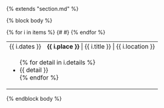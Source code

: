 {% extends "section.md" %}

{% block body %}
<table class="table table-hover">
{% for i in items %}
<tr>
  <td class='col-md-3'>{{ i.dates }}</td>
  <td><strong>{{ i.place }}</strong> | {{ i.title }} | {{ i.location }}</td>
</tr>
<tr>
{#
<td colspan="100%">
<ul>
{% for detail in i.details %}
<li markdown="1">
{{ detail }}
</li>
{% endfor %}
</ul>
</td>
#}
</tr>
{% endfor %}
</table>
{% endblock body %}
